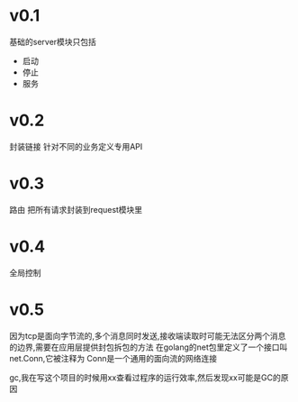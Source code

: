# v0.1
基础的server模块只包括
* 启动
* 停止
* 服务

# v0.2
封装链接
针对不同的业务定义专用API

# v0.3
路由
把所有请求封装到request模块里


# v0.4
全局控制

# v0.5 
因为tcp是面向字节流的,多个消息同时发送,接收端读取时可能无法区分两个消息的边界,需要在应用层提供封包拆包的方法
在golang的net包里定义了一个接口叫net.Conn,它被注释为
Conn是一个通用的面向流的网络连接

gc,我在写这个项目的时候用xx查看过程序的运行效率,然后发现xx可能是GC的原因